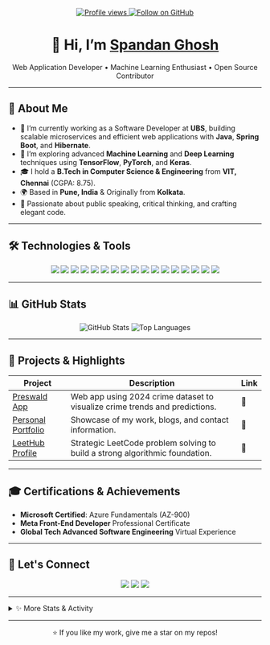 <!--
  README.md for Spandan Ghosh
  Automated and dynamic badges, skill logos, and sections
-->

<p align="center">
  <a href="https://github.com/spandanghosh">
    <img src="https://komarev.com/ghpvc/?username=spandanghosh&style=flat-square" alt="Profile views" />
  </a>
  <a href="https://github.com/spandanghosh?tab=followers">
    <img src="https://img.shields.io/github/followers/spandanghosh?label=Follow&style=social" alt="Follow on GitHub" />
  </a>
</p>

<h1 align="center">👋 Hi, I’m <a href="https://github.com/spandanghosh">Spandan Ghosh</a></h1>
<p align="center">Web Application Developer • Machine Learning Enthusiast • Open Source Contributor</p>

---

## 🚀 About Me

- 🔭 I’m currently working as a Software Developer at **UBS**, building scalable microservices and efficient web applications with **Java**, **Spring Boot**, and **Hibernate**.
- 🌱 I’m exploring advanced **Machine Learning** and **Deep Learning** techniques using **TensorFlow**, **PyTorch**, and **Keras**.
- 🎓 I hold a **B.Tech in Computer Science & Engineering** from **VIT, Chennai** (CGPA: 8.75).
- 🌍 Based in **Pune, India** & Originally from **Kolkata**.
- 💜 Passionate about public speaking, critical thinking, and crafting elegant code.

---

## 🛠️ Technologies & Tools

<p align="center">
  <img src="https://img.shields.io/badge/Java-ED8B00?logo=java&logoColor=white" />
  <img src="https://img.shields.io/badge/Spring%20Boot-6DB33F?logo=spring&logoColor=white" />
  <img src="https://img.shields.io/badge/Microservices-00ADD8?logo=istio&logoColor=white" />
  <img src="https://img.shields.io/badge/Python-3776AB?logo=python&logoColor=white" />
  <img src="https://img.shields.io/badge/PyTorch-EE4C2C?logo=PyTorch&logoColor=white" />
  <img src="https://img.shields.io/badge/TensorFlow-FF6F00?logo=tensorflow&logoColor=white" />
  <img src="https://img.shields.io/badge/Keras-D00000?logo=keras&logoColor=white" />
  <img src="https://img.shields.io/badge/React.js-20232A?logo=react&logoColor=61DAFB" />
  <img src="https://img.shields.io/badge/JavaScript-F7DF1E?logo=javascript&logoColor=black" />
  <img src="https://img.shields.io/badge/HTML5-E34F26?logo=html5&logoColor=white" />
  <img src="https://img.shields.io/badge/CSS3-1572B6?logo=css3&logoColor=white" />
  <img src="https://img.shields.io/badge/Git-F05032?logo=git&logoColor=white" />
  <img src="https://img.shields.io/badge/GitHub-181717?logo=github&logoColor=white" />
  <img src="https://img.shields.io/badge/MySQL-4479A1?logo=mysql&logoColor=white" />
  <img src="https://img.shields.io/badge/PowerBI-F2C811?logo=power-bi&logoColor=white" />
  <img src="https://img.shields.io/badge/GCP-FEA61A?logo=google-cloud&logoColor=white" />
  <img src="https://img.shields.io/badge/R-276DC3?logo=r&logoColor=white" />
</p>

---

## 📊 GitHub Stats

<p align="center">
  <img src="https://github-readme-stats.vercel.app/api?username=spandanghosh&show_icons=true&theme=default&hide_border=true" alt="GitHub Stats" />
  <img src="https://github-readme-stats.vercel.app/api/top-langs/?username=spandanghosh&layout=compact&theme=default&hide_border=true" alt="Top Languages" />
</p>

---

## 💼 Projects & Highlights

| Project | Description | Link |
| ------- | ----------- | ---- |
| [Preswald App](https://github.com/spandanghosh/preswald-app) | Web app using 2024 crime dataset to visualize crime trends and predictions. | 🔗 |
| [Personal Portfolio](https://spandan-portfolio.vercel.app/) | Showcase of my work, blogs, and contact information. | 🔗 |
| [LeetHub Profile](https://leetcode.com/u/ghoshspandan123/) | Strategic LeetCode problem solving to build a strong algorithmic foundation. | 🔗 |

---

## 🎓 Certifications & Achievements

- **Microsoft Certified**: Azure Fundamentals (AZ-900)
- **Meta Front-End Developer** Professional Certificate
- **Global Tech Advanced Software Engineering** Virtual Experience

---

## 🤝 Let's Connect

<p align="center">
  <a href="mailto:ghoshspandan123@gmail.com"><img src="https://img.shields.io/badge/Email-D14836?logo=gmail&logoColor=white" /></a>
  <a href="https://www.linkedin.com/in/spandan-ghosh/"><img src="https://img.shields.io/badge/LinkedIn-0A66C2?logo=linkedin&logoColor=white" /></a>
  <a href="https://x.com/theycallmeghosh"><img src="https://img.shields.io/badge/Twitter-1DA1F2?logo=twitter&logoColor=white" /></a>
</p>

---

<details>
  <summary>✨ More Stats & Activity</summary>

  <!-- GitHub Streak -->
  <p align="center">
    <img src="https://github-readme-streak-stats.herokuapp.com/?user=spandanghosh&theme=default&hide_border=true" alt="GitHub Streak" />
  </p>

  <!-- Wakatime (if used) -->
  <!-- <p align="center">
    <img src="https://github-readme-stats.vercel.app/api/wakatime?username=spandanghosh&theme=default&hide_border=true" alt="WakaTime Stats" />
  </p> -->
</details>

---

<p align="center">⭐️ If you like my work, give me a star on my repos!</p>

